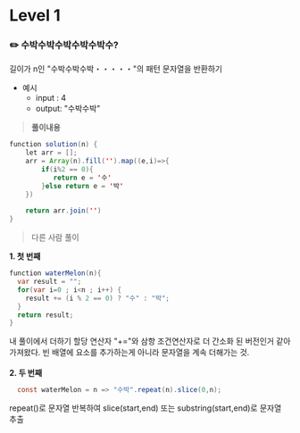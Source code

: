 # Level 1

### ✏️ 수박수박수박수박수박수?
길이가 n인 "수박수박수박・・・・・"의 패턴 문자열을 반환하기

- 예시
  - input : 4  
  - output: "수박수박"

> **풀이내용**
```java
function solution(n) {
    let arr = [];
    arr = Array(n).fill('').map((e,i)=>{ 
        if(i%2 == 0){
           return e = '수'
        }else return e = '박'
    })
    
    return arr.join('')
}
```
> 다른 사람 풀이

**1. 첫 번째**
```java
function waterMelon(n){
  var result = "";
  for(var i=0 ; i<n ; i++) {
    result += (i % 2 == 0) ? "수" : "박"; 
  }
  return result;
}
```
내 풀이에서 더하기 할당 연산자 "+="와 삼항 조건연산자로 더 간소화 된 버전인거 같아 가져왔다. 빈 배열에 요소를 추가하는게 아니라
문자열을 계속 더해가는 것. 
<br/><br/>
**2. 두 번째**
```java
  const waterMelon = n => "수박".repeat(n).slice(0,n);
```
repeat()로 문자열 반복하여 slice(start,end) 또는 substring(start,end)로 문자열 추출
